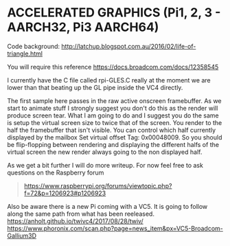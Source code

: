 # ACCELERATED GRAPHICS (Pi1, 2, 3 - AARCH32, Pi3 AARCH64)
>
Code background: 
http://latchup.blogspot.com.au/2016/02/life-of-triangle.html
>
You will require this reference
https://docs.broadcom.com/docs/12358545
>
I currently have the C file called rpi-GLES.C really at the moment we are lower than that beating up the GL pipe inside the VC4 directly.
>
The first sample here passes in the raw active onscreen framebuffer. As we start to animate stuff I strongly suggest you don't do this as the render will produce screen tear. 
What I am going to do and I suggest you do the same is setup the virtual screen size to twice that of the screen. You render to the half the framebuffer that isn't visible.
You can control which half currently displayed by the mailbox Set virtual offset Tag: 0x00048009. So you should be flip-flopping between rendering and displaying the 
different halfs of the virtual screen the new render always going to the non displayed half.
>
As we get a bit further I will do more writeup. For now feel free to ask questions on the Raspberry forum
>https://www.raspberrypi.org/forums/viewtopic.php?f=72&p=1206923#p1206923

Also be aware there is a new Pi coming with a VC5. It is going to follow along the same path from what has been reeleased.
https://anholt.github.io/twivc4/2017/08/28/twiv/
https://www.phoronix.com/scan.php?page=news_item&px=VC5-Broadcom-Gallium3D

